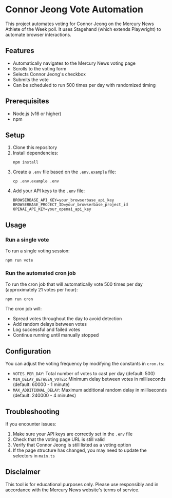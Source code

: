 # Connor Jeong Vote Automation

This project automates voting for Connor Jeong on the Mercury News Athlete of the Week poll. It uses Stagehand (which extends Playwright) to automate browser interactions.

## Features

- Automatically navigates to the Mercury News voting page
- Scrolls to the voting form
- Selects Connor Jeong's checkbox
- Submits the vote
- Can be scheduled to run 500 times per day with randomized timing

## Prerequisites

- Node.js (v16 or higher)
- npm

## Setup

1. Clone this repository
2. Install dependencies:
   ```
   npm install
   ```
3. Create a `.env` file based on the `.env.example` file:
   ```
   cp .env.example .env
   ```
4. Add your API keys to the `.env` file:
   ```
   BROWSERBASE_API_KEY=your_browserbase_api_key
   BROWSERBASE_PROJECT_ID=your_browserbase_project_id
   OPENAI_API_KEY=your_openai_api_key
   ```

## Usage

### Run a single vote

To run a single voting session:

```
npm run vote
```

### Run the automated cron job

To run the cron job that will automatically vote 500 times per day (approximately 21 votes per hour):

```
npm run cron
```

The cron job will:
- Spread votes throughout the day to avoid detection
- Add random delays between votes
- Log successful and failed votes
- Continue running until manually stopped

## Configuration

You can adjust the voting frequency by modifying the constants in `cron.ts`:

- `VOTES_PER_DAY`: Total number of votes to cast per day (default: 500)
- `MIN_DELAY_BETWEEN_VOTES`: Minimum delay between votes in milliseconds (default: 60000 - 1 minute)
- `MAX_ADDITIONAL_DELAY`: Maximum additional random delay in milliseconds (default: 240000 - 4 minutes)

## Troubleshooting

If you encounter issues:

1. Make sure your API keys are correctly set in the `.env` file
2. Check that the voting page URL is still valid
3. Verify that Connor Jeong is still listed as a voting option
4. If the page structure has changed, you may need to update the selectors in `main.ts`

## Disclaimer

This tool is for educational purposes only. Please use responsibly and in accordance with the Mercury News website's terms of service.
